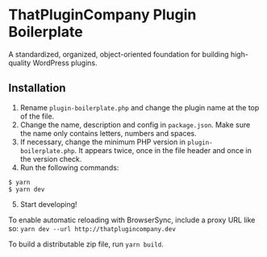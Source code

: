 # ThatPluginCompany Plugin Boilerplate

A standardized, organized, object-oriented foundation for building high-quality WordPress plugins.

## Installation

1. Rename `plugin-boilerplate.php` and change the plugin name at the top of the file.
2. Change the name, description and config in `package.json`. Make sure the name only contains letters, numbers and spaces.
3. If necessary, change the minimum PHP version in `plugin-boilerplate.php`. It appears twice, once in the file header and once in the version check.
4. Run the following commands:
```ssh
$ yarn
$ yarn dev
```
5. Start developing!

To enable automatic reloading with BrowserSync, include a proxy URL like so: `yarn dev --url http://thatplugincompany.dev`

To build a distributable zip file, run `yarn build`.
